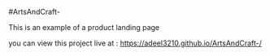#ArtsAndCraft-

This is an example of a product landing page

you can view this project live at : https://adeel3210.github.io/ArtsAndCraft-/
